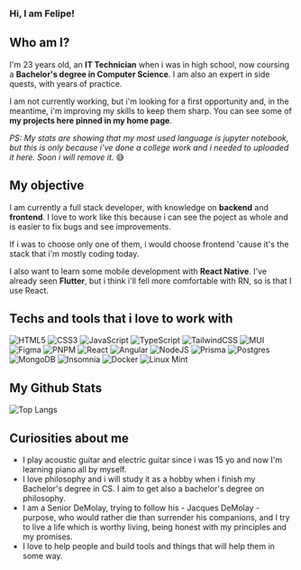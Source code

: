 

### Hi, I am Felipe! 

## Who am I?

I'm 23 years old, an **IT Technician** when i was in high school, now coursing a **Bachelor's degree in Computer Science**. I am also an expert in side quests, with years of practice.

I am not currently working, but i'm looking for a first opportunity and, in the meantime, i'm improving my skills to keep them sharp. You can see some of **my projects here pinned in my home page**.

_PS: My stats are showing that my most used language is jupyter notebook, but this is only because i've done a college work and i needed to uploaded it here. Soon i will remove it._ 😅

## My objective

I am currently a full stack developer, with knowledge on **backend** and **frontend**. I love to work like this because i can see the poject as whole and is easier to fix bugs and see improvements.

If i was to choose only one of them, i would choose frontend 'cause it's the stack that i'm mostly coding today.

I also want to learn some mobile development with **React Native**. I've already seen **Flutter**, but i think i'll fell more comfortable with RN, so is that I use React.

## Techs and tools that i love to work with
![HTML5](https://img.shields.io/badge/html5-%23E34F26.svg?style=for-the-badge&logo=html5&logoColor=white)
![CSS3](https://img.shields.io/badge/css3-%231572B6.svg?style=for-the-badge&logo=css3&logoColor=white)
![JavaScript](https://img.shields.io/badge/javascript-%23323330.svg?style=for-the-badge&logo=javascript&logoColor=%23F7DF1E)
![TypeScript](https://img.shields.io/badge/typescript-%23007ACC.svg?style=for-the-badge&logo=typescript&logoColor=white)
![TailwindCSS](https://img.shields.io/badge/tailwindcss-%2338B2AC.svg?style=for-the-badge&logo=tailwind-css&logoColor=white)
![MUI](https://img.shields.io/badge/MUI-%230081CB.svg?style=for-the-badge&logo=mui&logoColor=white)
![Figma](https://img.shields.io/badge/figma-%23F24E1E.svg?style=for-the-badge&logo=figma&logoColor=white)
![PNPM](https://img.shields.io/badge/pnpm-%234a4a4a.svg?style=for-the-badge&logo=pnpm&logoColor=f69220)
![React](https://img.shields.io/badge/react-%2320232a.svg?style=for-the-badge&logo=react&logoColor=%2361DAFB)
![Angular](https://img.shields.io/badge/angular-%23F24E1E.svg?style=for-the-badge&logo=angular&logoColor=white)
![NodeJS](https://img.shields.io/badge/node.js-6DA55F?style=for-the-badge&logo=node.js&logoColor=white)
![Prisma](https://img.shields.io/badge/Prisma-3982CE?style=for-the-badge&logo=Prisma&logoColor=white)
![Postgres](https://img.shields.io/badge/postgres-%23316192.svg?style=for-the-badge&logo=postgresql&logoColor=white)
![MongoDB](https://img.shields.io/badge/MongoDB-%234ea94b.svg?style=for-the-badge&logo=mongodb&logoColor=white)
![Insomnia](https://img.shields.io/badge/Insomnia-black?style=for-the-badge&logo=insomnia&logoColor=5849BE)
![Docker](https://img.shields.io/badge/docker-%230db7ed.svg?style=for-the-badge&logo=docker&logoColor=white)
![Linux Mint](https://img.shields.io/badge/Linux%20Mint-87CF3E?style=for-the-badge&logo=Linux%20Mint&logoColor=white)

## My Github Stats

![Top Langs](https://github-readme-stats.vercel.app/api/top-langs/?username=nascimento-felipe&theme=midnight-purple&layout=compact)

## Curiosities about me

- I play acoustic guitar and electric guitar since i was 15 yo and now I'm learning piano all by myself.
- I love philosophy and i will study it as a hobby when i finish my Bachelor's degree in CS. I aim to get also a bachelor's degree on philosophy.
- I am a Senior DeMolay, trying to follow his - Jacques DeMolay - purpose, who would rather die than surrender his companions, and I try to live a life which is worthy living, being honest with my principles and my promises.
- I love to help people and build tools and things that will help them in some way.
